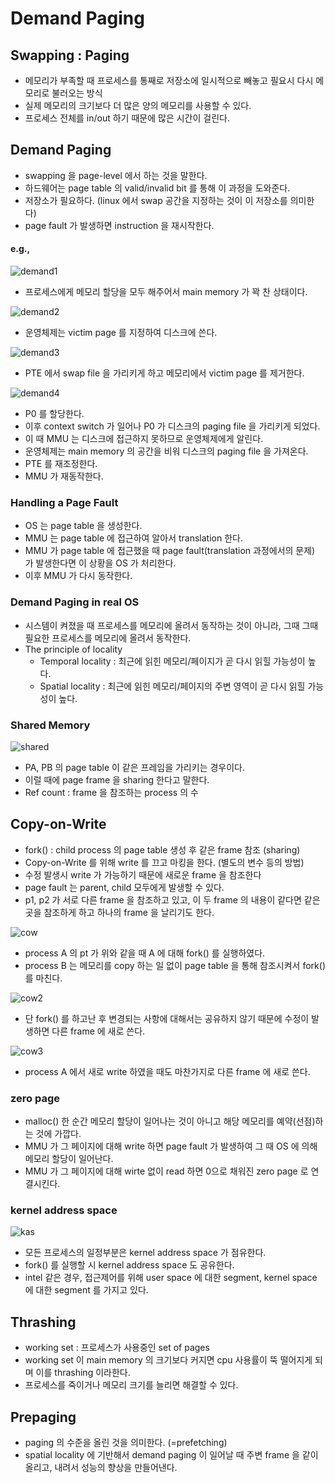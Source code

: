 # Demand Paging

## Swapping : Paging

* 메모리가 부족할 때 프로세스를 통째로 저장소에 일시적으로 빼놓고 필요시 다시 메모리로 불러오는 방식
* 실제 메모리의 크기보다 더 많은 양의 메모리를 사용할 수 있다.
* 프로세스 전체를 in/out 하기 때문에 많은 시간이 걸린다.

## Demand Paging

* swapping 을 page-level 에서 하는 것을 말한다.
* 하드웨어는 page table 의 valid/invalid bit 를 통해 이 과정을 도와준다.
* 저장소가 필요하다. (linux 에서 swap 공간을 지정하는 것이 이 저장소를 의미한다)
* page fault 가 발생하면 instruction 을 재시작한다.

#### e.g.,

![demand1](https://user-images.githubusercontent.com/48989903/145384366-d83ed3f4-fdca-418f-9924-59f29ce53859.png)

* 프로세스에게 메모리 할당을 모두 해주어서 main memory 가 꽉 찬 상태이다.

![demand2](https://user-images.githubusercontent.com/48989903/145384501-ac94d4de-c386-4955-a133-f355aa0981b6.png)

* 운영체제는 victim page 를 지정하여 디스크에 쓴다.

![demand3](https://user-images.githubusercontent.com/48989903/145387312-3238ecbc-59d0-4238-aebf-cf1f50aa313a.png)

* PTE 에서 swap file 을 가리키게 하고 메모리에서 victim page 를 제거한다.

![demand4](https://user-images.githubusercontent.com/48989903/145387584-99f9b9dd-01a2-4ef9-abfd-0ae655a45b97.png)

* P0 를 할당한다.
* 이후 context switch 가 일어나 P0 가 디스크의 paging file 을 가리키게 되었다.
* 이 때 MMU 는 디스크에 접근하지 못하므로 운영체제에게 알린다.
* 운영체제는 main memory 의 공간을 비워 디스크의 paging file 을 가져온다.
* PTE 를 재조정한다.
* MMU 가 재동작한다.

### Handling a Page Fault

* OS 는 page table 을 생성한다.
* MMU 는 page table 에 접근하여 알아서 translation 한다.
* MMU 가 page table 에 접근했을 때 page fault(translation 과정에서의 문제) 가 발생한다면 이 상황을 OS 가 처리한다.
* 이후 MMU 가 다시 동작한다.

### Demand Paging in real OS

* 시스템이 켜졌을 때 프로세스를 메모리에 올려서 동작하는 것이 아니라, 그때 그때 필요한 프로세스를 메모리에 올려서 동작한다.
* The principle of locality
  * Temporal locality : 최근에 읽힌 메모리/페이지가 곧 다시 읽힐 가능성이 높다.
  * Spatial locality : 최근에 읽힌 메모리/페이지의 주변 영역이 곧 다시 읽힐 가능성이 높다.

### Shared Memory

![shared](https://user-images.githubusercontent.com/48989903/145528232-18b506fb-f859-4bd3-b65c-7a40845251cd.png)

* PA, PB 의 page table 이 같은 프레임을 가리키는 경우이다.
* 이럴 때에 page frame 을 sharing 한다고 말한다.
* Ref count : frame 을 참조하는 process 의 수

## Copy-on-Write

* fork() : child process 의 page table 생성 후 같은 frame 참조 (sharing)
* Copy-on-Write 를 위해 write 를 끄고 마킹을 한다. (별도의 변수 등의 방법)
* 수정 발생시 write 가 가능하기 때문에 새로운 frame 을 참조한다
* page fault 는 parent, child 모두에게 발생할 수 있다.
* p1, p2 가 서로 다른 frame 을 참조하고 있고, 이 두 frame 의 내용이 같다면 같은 곳을 참조하게 하고 하나의 frame 을 날리기도 한다.

![cow](https://user-images.githubusercontent.com/48989903/145528652-457503a8-0b3d-410a-8624-8a59c1141286.png)

* process A 의 pt 가 위와 같을 때 A 에 대해 fork() 를 실행하였다.
* process B 는 메모리를 copy 하는 일 없이 page table 을 통해 참조시켜서 fork() 를 마친다.

![cow2](https://user-images.githubusercontent.com/48989903/145528977-d7b5ece8-4284-4d16-9ced-4c95ae9696c8.png)

* 단 fork() 를 하고난 후 변경되는 사항에 대해서는 공유하지 않기 때문에 수정이 발생하면 다른 frame 에 새로 쓴다.

![cow3](https://user-images.githubusercontent.com/48989903/145529090-73e63ea5-8a31-41d7-b135-9fed14ae2c24.png)

* process A 에서 새로 write 하였을 때도 마찬가지로 다른 frame 에 새로 쓴다.

### zero page

* malloc() 한 순간 메모리 할당이 일어나는 것이 아니고 해당 메모리를 예약(선점)하는 것에 가깝다.
* MMU 가 그 페이지에 대해 write 하면 page fault 가 발생하여 그 때 OS 에 의해 메모리 할당이 일어난다.
* MMU 가 그 페이지에 대해 wirte 없이 read 하면 0으로 채워진 zero page 로 연결시킨다.

### kernel address space

![kas](https://user-images.githubusercontent.com/48989903/145663978-a669cf40-8801-405d-b19a-70ab944819cf.png)

* 모든 프로세스의 일정부분은 kernel address space 가 점유한다.
* fork() 를 실행할 시 kernel address space 도 공유한다.
* intel 같은 경우, 접근제어를 위해 user space 에 대한 segment, kernel space 에 대한 segment 를 가지고 있다.

## Thrashing

* working set : 프로세스가 사용중인 set of pages
* working set 이 main memory 의 크기보다 커지면 cpu 사용률이 뚝 떨어지게 되며 이를 thrashing 이라한다.
* 프로세스를 죽이거나 메모리 크기를 늘리면 해결할 수 있다.

##  Prepaging

* paging 의 수준을 올린 것을 의미한다. (=prefetching)
* spatial locality 에 기반해서 demand paging 이 일어날 때 주변 frame 을 같이 올리고, 내려서 성능의 향상을 만들어낸다.

